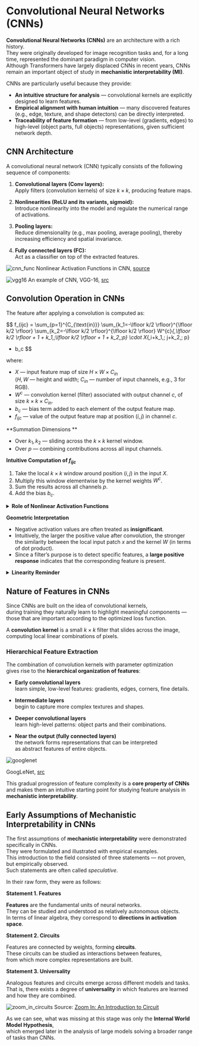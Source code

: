 # **Convolutional Neural Networks (CNNs)** 

**Convolutional Neural Networks (CNNs)** are an architecture with a rich history.  
They were originally developed for image recognition tasks and, for a long time, represented the dominant paradigm in computer vision.  
Although Transformers have largely displaced CNNs in recent years, CNNs remain an important object of study in **mechanistic interpretability (MI)**.  

CNNs are particularly useful because they provide:  

- **An intuitive structure for analysis** — convolutional kernels are explicitly designed to learn features.  
- **Empirical alignment with human intuition** — many discovered features (e.g., edge, texture, and shape detectors) can be directly interpreted.  
- **Traceability of feature formation** — from low-level (gradients, edges) to high-level (object parts, full objects) representations, given sufficient network depth.  

## **CNN Architecture**  

A convolutional neural network (CNN) typically consists of the following sequence of components:  

1. **Convolutional layers (Conv layers):**  
   Apply filters (convolution kernels) of size $k \times k$, producing feature maps.  

2. **Nonlinearities (ReLU and its variants, sigmoid):**  
   Introduce nonlinearity into the model and regulate the numerical range of activations.  

3. **Pooling layers:**  
   Reduce dimensionality (e.g., max pooling, average pooling), thereby increasing efficiency and spatial invariance.  

4. **Fully connected layers (FC):**  
   Act as a classifier on top of the extracted features.  


![cnn_func](https://ucarecdn.com/e2e36bfa-7226-4df4-8794-6f7a023fde80/)
Nonlinear Activation Functions in CNN, [source](https://arxiv.org/pdf/1609.04112)

![vgg16](https://ucarecdn.com/6d815a74-2a65-49a0-a33d-fc3aeafe80bf/)
An example of CNN, VGG-16, [src](https://medium.com/@siddheshb008/vgg-net-architecture-explained-71179310050f)

## **Convolution Operation in CNNs**  

The feature after applying a convolution is computed as:  

$$
f_{ijc} =
\sum_{p=1}^{C_{\text{in}}}
\sum_{k_1=-\lfloor k/2 \rfloor}^{\lfloor k/2 \rfloor}
\sum_{k_2=-\lfloor k/2 \rfloor}^{\lfloor k/2 \rfloor}
W^{c}_{\,\lfloor k/2 \rfloor + 1 + k_1,\;\lfloor k/2 \rfloor + 1 + k_2,\;p}
\cdot X_{\,i+k_1,\; j+k_2,\; p}
+ b_c
$$  

where:  

- $X$ — input feature map of size $H \times W \times C_{in}$  
  ($H, W$ — height and width; $C_{in}$ — number of input channels, e.g., 3 for RGB).  
- $W^c$ — convolution kernel (filter) associated with output channel $c$, of size $k \times k \times C_{in}$.  
- $b_c$ — bias term added to each element of the output feature map.  
- $f_{ijc}$ — value of the output feature map at position $(i, j)$ in channel $c$.  


**Summation Dimensions ** 

- Over $k_1, k_2$ — sliding across the $k \times k$ kernel window.  
- Over $p$ — combining contributions across all input channels.  

**Intuitive Computation of $f_{ijc}$**  

1. Take the local $k \times k$ window around position $(i, j)$ in the input $X$.  
2. Multiply this window elementwise by the kernel weights $W^c$.  
3. Sum the results across all channels $p$.  
4. Add the bias $b_c$.  


<details><summary><strong>Role of Nonlinear Activation Functions</strong></summary>

Nonlinearities are necessary because:  

- <strong>Breaking linearity.</strong>
  Convolution is a linear operation. A stack of purely convolutional layers, no matter how deep,  
  remains a linear model. Nonlinearities (e.g., ReLU, sigmoid) make the network expressive.  

- <strong>Improving stability and feature quality.</strong> 
  Nonlinear functions help prevent exploding activations, improve gradient descent convergence,  
  and suppress insignificant values. This allows the network to distinguish meaningful patterns from noise.  
</details>

**Geometric Interpretation**  

- Negative activation values are often treated as **insignificant**.  
- Intuitively, the larger the positive value after convolution, the stronger the similarity between the local input patch $x$ and the kernel $W$ (in terms of dot product).  
- Since a filter’s purpose is to detect specific features, a **large positive response** indicates that the corresponding feature is present.  


<details><summary><strong>Linearity Reminder</strong></summary>

An operator \(W\) is **linear** if it satisfies:  

1. <strong>Additivity (preserves sums):</strong>
   $$
   W(x_1 + x_2) = W(x_1) + W(x_2)
   $$  

2. <strong>Homogeneity (preserves scalar multiplication):</strong>
   $$
   W(\alpha x) = \alpha W(x), \quad \forall \alpha \in \mathbb{R}
   $$  

</details>

## **Nature of Features in CNNs**  

Since CNNs are built on the idea of convolutional kernels,  
during training they naturally learn to highlight meaningful components —  
those that are important according to the optimized loss function.  

A **convolution kernel** is a small $k \times k$ filter that slides across the image,  
computing local linear combinations of pixels.  


### **Hierarchical Feature Extraction**  

The combination of convolution kernels with parameter optimization  
gives rise to the **hierarchical organization of features**:  

- **Early convolutional layers**  
  learn simple, low-level features: gradients, edges, corners, fine details.  

- **Intermediate layers**  
  begin to capture more complex textures and shapes.  

- **Deeper convolutional layers**  
  learn high-level patterns: object parts and their combinations.  

- **Near the output (fully connected layers)**  
  the network forms representations that can be interpreted  
  as abstract features of entire objects.  

![googlenet](https://ucarecdn.com/f7136fa8-5882-40cf-a06f-2c83f2280561/-/crop/2807x865/0,31/-/preview/)

GoogLeNet, [src](https://distill.pub/2017/feature-visualization/)

This gradual progression of feature complexity is a **core property of CNNs**  
and makes them an intuitive starting point for studying feature analysis in **mechanistic interpretability**.  

## **Early Assumptions of Mechanistic Interpretability in CNNs**  

The first assumptions of **mechanistic interpretability** were demonstrated specifically in CNNs.  
They were formulated and illustrated with empirical examples.  
This introduction to the field consisted of three statements — not proven, but empirically observed.  
Such statements are often called *speculative*.  

In their raw form, they were as follows:  


**Statement 1. Features**  

**Features** are the fundamental units of neural networks.  
They can be studied and understood as relatively autonomous objects.  
In terms of linear algebra, they correspond to **directions in activation space**.  

**Statement 2. Circuits** 

Features are connected by weights, forming **circuits**.  
These circuits can be studied as interactions between features,  
from which more complex representations are built.  

**Statement 3. Universality** 

Analogous features and circuits emerge across different models and tasks.  
That is, there exists a degree of **universality** in which features are learned and how they are combined.  

![zoom_in_circuits](https://ucarecdn.com/ea18fad6-b665-4550-8e23-66501ebddc89/)
Source: [Zoom In: An Introduction to Circuit](https://distill.pub/2020/circuits/zoom-in/)

As we can see, what was missing at this stage was only the **Internal World Model Hypothesis**,  
which emerged later in the analysis of large models solving a broader range of tasks than CNNs.  